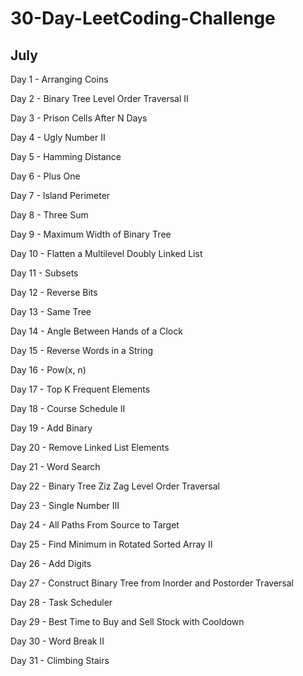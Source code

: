 # 30-Day-LeetCoding-Challenge

## July

Day 1 - Arranging Coins

Day 2 - Binary Tree Level Order Traversal II

Day 3 - Prison Cells After N Days

Day 4 - Ugly Number II

Day 5 - Hamming Distance

Day 6 - Plus One

Day 7 - Island Perimeter

Day 8 - Three Sum

Day 9 - Maximum Width of Binary Tree

Day 10 - Flatten a Multilevel Doubly Linked List

Day 11 - Subsets

Day 12 - Reverse Bits

Day 13 - Same Tree

Day 14 - Angle Between Hands of a Clock

Day 15 -  Reverse Words in a String

Day 16 - Pow(x, n)

Day 17 - Top K Frequent Elements

Day 18 - Course Schedule II

Day 19 - Add Binary

Day 20 - Remove Linked List Elements

Day 21 - Word Search

Day 22 - Binary Tree Ziz Zag Level Order Traversal

Day 23 - Single Number III

Day 24 - All Paths From Source to Target

Day 25 - Find Minimum in Rotated Sorted Array II

Day 26 - Add Digits

Day 27 - Construct Binary Tree from Inorder and Postorder Traversal

Day 28 - Task Scheduler

Day 29 - Best Time to Buy and Sell Stock with Cooldown

Day 30 - Word Break II

Day 31 - Climbing Stairs
